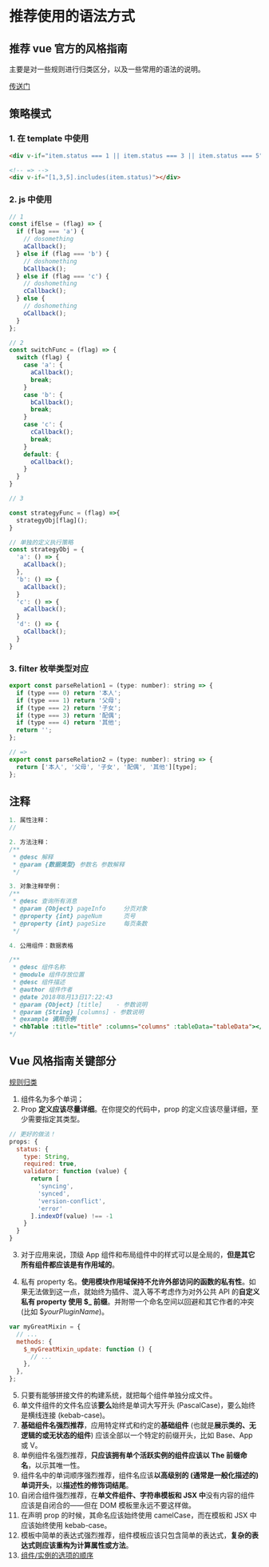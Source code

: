 # 推荐使用的语法方式

## 推荐 vue 官方的风格指南

主要是对一些规则进行归类区分，以及一些常用的语法的说明。

[传送门](https://cn.vuejs.org/v2/style-guide/)

## 策略模式

### 1. 在 template 中使用

```html
<div v-if="item.status === 1 || item.status === 3 || item.status === 5"></div>

<!-- => -->
<div v-if="[1,3,5].includes(item.status)"></div>
```

### 2. js 中使用

```js
// 1
const ifElse = (flag) => {
  if (flag === 'a') {
    // dosomething
    aCallback();
  } else if (flag === 'b') {
    // doshomething
    bCallback();
  } else if (flag === 'c') {
    // doshomething
    cCallback();
  } else {
    // doshomething
    oCallback();
  }
};

// 2
const switchFunc = (flag) => {
  switch (flag) {
    case 'a': {
      aCallback();
      break;
    }
    case 'b': {
      bCallback();
      break;
    }
    case 'c': {
      cCallback();
      break;
    }
    default: {
      oCallback();
    }
  }
}

// 3

const strategyFunc = (flag) =>{
  strategyObj[flag]();
}

// 单独的定义执行策略
const strategyObj = {
  'a': () => {
    aCallback();
  },
  'b': () => {
    aCallback();
  }
  'c': () => {
    aCallback();
  }
  'd': () => {
    oCallback();
  }
}
```

### 3. filter 枚举类型对应

```js
export const parseRelation1 = (type: number): string => {
  if (type === 0) return '本人';
  if (type === 1) return '父母';
  if (type === 2) return '子女';
  if (type === 3) return '配偶';
  if (type === 4) return '其他';
  return '';
};

// =>
export const parseRelation2 = (type: number): string => {
  return ['本人', '父母', '子女', '配偶', '其他'][type];
};
```

## 注释

```ts
1. 属性注释：
//

2. 方法注释：
/**
 * @desc 解释
 * @param {数据类型} 参数名 参数解释
 */

3. 对象注释举例：
/**
 * @desc 查询所有消息
 * @param {Object} pageInfo     分页对象
 * @property {int} pageNum      页号
 * @property {int} pageSize     每页条数
 */

4. 公用组件：数据表格

/**
 * @desc 组件名称
 * @module 组件存放位置
 * @desc 组件描述
 * @author 组件作者
 * @date 2018年8月13日17:22:43
 * @param {Object} [title]    - 参数说明
 * @param {String} [columns] - 参数说明
 * @example 调用示例
 * <hbTable :title="title" :columns="columns" :tableData="tableData"></hbTable>
*/

```

## Vue 风格指南关键部分

[规则归类](https://cn.vuejs.org/v2/style-guide/#%E8%A7%84%E5%88%99%E5%BD%92%E7%B1%BB)

1. 组件名为多个单词；
2. Prop **定义应该尽量详细**。在你提交的代码中，prop 的定义应该尽量详细，至少需要指定其类型。

```js
// 更好的做法！
props: {
  status: {
    type: String,
    required: true,
    validator: function (value) {
      return [
        'syncing',
        'synced',
        'version-conflict',
        'error'
      ].indexOf(value) !== -1
    }
  }
}
```

3. 对于应用来说，顶级 App 组件和布局组件中的样式可以是全局的，**但是其它所有组件都应该是有作用域的**。

4. 私有 property 名。**使用模块作用域保持不允许外部访问的函数的私有性**。如果无法做到这一点，就始终为插件、混入等不考虑作为对外公共 API 的**自定义私有 property 使用 \$\_ 前缀**。并附带一个命名空间以回避和其它作者的冲突 (比如 \$_yourPluginName_)。

```js
var myGreatMixin = {
  // ...
  methods: {
    $_myGreatMixin_update: function () {
      // ...
    },
  },
};
```

5. 只要有能够拼接文件的构建系统，就把每个组件单独分成文件。
6. 单文件组件的文件名应该**要么**始终是单词大写开头 (PascalCase)，要么始终是横线连接 (kebab-case)。
7. **基础组件名强烈推荐**，应用特定样式和约定的**基础组件** (也就是**展示类的、无逻辑的或无状态的组件**) 应该全部以一个特定的前缀开头，比如 Base、App 或 V。
8. 单例组件名强烈推荐，**只应该拥有单个活跃实例的组件应该以 The 前缀命名**，以示其唯一性。
9. 组件名中的单词顺序强烈推荐，组件名应该**以高级别的 (通常是一般化描述的) 单词开头**，以**描述性的修饰词结尾**。
10. 自闭合组件强烈推荐，在**单文件组件、字符串模板和 JSX 中**没有内容的组件应该是自闭合的——但在 DOM 模板里永远不要这样做。
11. 在声明 prop 的时候，其命名应该始终使用 camelCase，而在模板和 JSX 中应该始终使用 kebab-case。
12. 模板中简单的表达式强烈推荐，组件模板应该只包含简单的表达式，**复杂的表达式则应该重构为计算属性或方法**。
13. [组件/实例的选项的顺序](https://cn.vuejs.org/v2/style-guide/#%E7%BB%84%E4%BB%B6-%E5%AE%9E%E4%BE%8B%E7%9A%84%E9%80%89%E9%A1%B9%E7%9A%84%E9%A1%BA%E5%BA%8F%E6%8E%A8%E8%8D%90)
